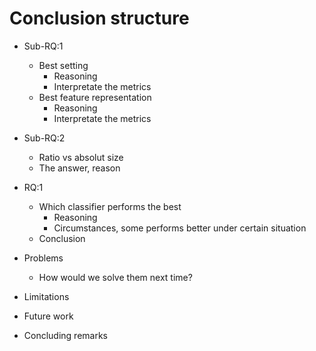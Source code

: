 # Conclusion structure


* Sub-RQ:1
  * Best setting
    * Reasoning
    * Interpretate the metrics
  * Best feature representation
    * Reasoning
    * Interpretate the metrics
* Sub-RQ:2
  * Ratio vs absolut size
  * The answer, reason
* RQ:1
  * Which classifier performs the best 
    * Reasoning
    * Circumstances, some performs better under certain situation
  * Conclusion

* Problems
  * How would we solve them next time?
* Limitations
* Future work
* Concluding remarks

